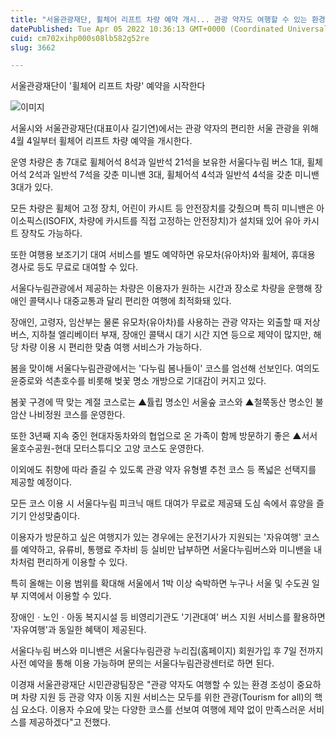 ```yaml
---
title: "서울관광재단, 휠체어 리프트 차량 예약 개시... 관광 약자도 여행할 수 있는 환경 조성"
datePublished: Tue Apr 05 2022 10:36:13 GMT+0000 (Coordinated Universal Time)
cuid: cm702xihp000s08lb582g52re
slug: 3662

---
```



서울관광재단이 '휠체어 리프트 차량' 예약을 시작한다

![이미지](https://cdn.hashnode.com/res/hashnode/image/upload/v1739254008021/0984630d-8534-4278-9fbc-d9e24c8d4cc7.jpeg)

서울시와 서울관광재단(대표이사 길기연)에서는 관광 약자의 편리한 서울 관광을 위해 4월 4일부터 휠체어 리프트 차량 예약을 개시한다.

운영 차량은 총 7대로 휠체어석 8석과 일반석 21석을 보유한 서울다누림 버스 1대, 휠체어석 2석과 일반석 7석을 갖춘 미니밴 3대, 휠체어석 4석과 일반석 4석을 갖춘 미니밴 3대가 있다.

모든 차량은 휠체어 고정 장치, 어린이 카시트 등 안전장치를 갖췄으며 특히 미니밴은 아이소픽스(ISOFIX, 차량에 카시트를 직접 고정하는 안전장치)가 설치돼 있어 유아 카시트 장착도 가능하다.

또한 여행용 보조기기 대여 서비스를 별도 예약하면 유모차(유아차)와 휠체어, 휴대용 경사로 등도 무료로 대여할 수 있다.

서울다누림관광에서 제공하는 차량은 이용자가 원하는 시간과 장소로 차량을 운행해 장애인 콜택시나 대중교통과 달리 편리한 여행에 최적화돼 있다.

장애인, 고령자, 임산부는 물론 유모차(유아차)를 사용하는 관광 약자는 외출할 때 저상버스, 지하철 엘리베이터 부재, 장애인 콜택시 대기 시간 지연 등으로 제약이 많지만, 해당 차량 이용 시 편리한 맞춤 여행 서비스가 가능하다.

봄을 맞이해 서울다누림관광에서는 '다누림 봄나들이' 코스를 엄선해 선보인다. 여의도 윤중로와 석촌호수를 비롯해 벚꽃 명소 개방으로 기대감이 커지고 있다.

봄꽃 구경에 딱 맞는 계절 코스로는 ▲튤립 명소인 서울숲 코스와 ▲철쭉동산 명소인 불암산 나비정원 코스를 운영한다.

또한 3년째 지속 중인 현대자동차와의 협업으로 온 가족이 함께 방문하기 좋은 ▲서서울호수공원-현대 모터스튜디오 고양 코스도 운영한다.

이외에도 취향에 따라 즐길 수 있도록 관광 약자 유형별 추천 코스 등 폭넓은 선택지를 제공할 예정이다.

모든 코스 이용 시 서울다누림 피크닉 매트 대여가 무료로 제공돼 도심 속에서 휴양을 즐기기 안성맞춤이다.

이용자가 방문하고 싶은 여행지가 있는 경우에는 운전기사가 지원되는 '자유여행' 코스를 예약하고, 유류비, 통행료 주차비 등 실비만 납부하면 서울다누림버스와 미니밴을 내 차처럼 편리하게 이용할 수 있다.

특히 올해는 이용 범위를 확대해 서울에서 1박 이상 숙박하면 누구나 서울 및 수도권 일부 지역에서 이용할 수 있다.

장애인ㆍ노인ㆍ아동 복지시설 등 비영리기관도 '기관대여' 버스 지원 서비스를 활용하면 '자유여행'과 동일한 혜택이 제공된다.

서울다누림 버스와 미니밴은 서울다누림관광 누리집(홈페이지) 회원가입 후 7일 전까지 사전 예약을 통해 이용 가능하며 문의는 서울다누림관광센터로 하면 된다.

이경재 서울관광재단 시민관광팀장은 "관광 약자도 여행할 수 있는 환경 조성이 중요하며 차량 지원 등 관광 약자 이동 지원 서비스는 모두를 위한 관광(Tourism for all)의 핵심 요소다. 이용자 수요에 맞는 다양한 코스를 선보여 여행에 제약 없이 만족스러운 서비스를 제공하겠다"고 전했다.